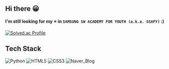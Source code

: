 ## Hi there 😀

**I'm still looking for my ⭐ in `SAMSUNG SW ACADEMY FOR YOUTH (a.k.a. SSAFY)` :)**  

[![Solved.ac Profile](http://mazassumnida.wtf/api/v2/generate_badge?boj=hong267)](https://solved.ac/hong267/)

## Tech Stack
![Python](https://img.shields.io/badge/Python-3766AB?style=flat-square&logo=Python&logoColor=white)
![HTML5](https://img.shields.io/badge/HTML5-E34F26?style=flat-square&logo=HTML5&logoColor=white)
![CSS3](https://img.shields.io/badge/CSS3-1527B6?style=flat-square&logo=CSS3&logoColor=white)
![Naver_Blog](http://img.shields.io/badge/Travel_Blog-03C75A?style=flat-square&logo=Naver&logoColor=white&link=https://blog.naver.com/hong267)

<!--
**hongjungkimm/hongjungkimm** is a ✨ _special_ ✨ repository because its `README.md` (this file) appears on your GitHub profile.

Here are some ideas to get you started:

- 🔭 I’m currently working on ...
- 🌱 I’m currently learning ...
- 👯 I’m looking to collaborate on ...
- 🤔 I’m looking for help with ...
- 💬 Ask me about ...
- 📫 How to reach me: ...
- 😄 Pronouns: ...
- ⚡ Fun fact: ...
-->
